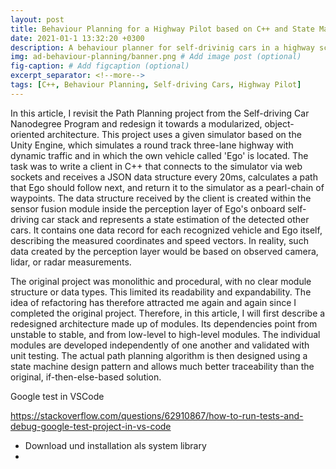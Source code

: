 ```yaml
---
layout: post
title: Behaviour Planning for a Highway Pilot based on C++ and State Machines 
date: 2021-01-1 13:32:20 +0300
description: A behaviour planner for self-drivinig cars in a highway scenario, written in C++.
img: ad-behaviour-planning/banner.png # Add image post (optional)
fig-caption: # Add figcaption (optional)
excerpt_separator: <!--more-->
tags: [C++, Behaviour Planning, Self-driving Cars, Highway Pilot]
---
```


In this article, I revisit the Path Planning project from the Self-driving Car Nanodegree Program and redesign it towards a modularized, object-oriented architecture. This project uses a given simulator based on the Unity Engine, which simulates a round track three-lane highway with dynamic traffic and in which the own vehicle called 'Ego' is located. The task was to write a client in C++ that connects to the simulator via web sockets and receives a JSON data structure every 20ms, calculates a path that Ego should follow next, and return it to the simulator as a pearl-chain of waypoints. The data structure received by the client is created within the sensor fusion module inside the perception layer of Ego's onboard self-driving car stack and represents a state estimation of the detected other cars. It contains one data record for each recognized vehicle and Ego itself, describing the measured coordinates and speed vectors. In reality, such data created by the perception layer would be based on observed camera, lidar, or radar measurements. 

The original project was monolithic and procedural, with no clear module structure or data types. This limited its readability and expandability. The idea of ​​refactoring has therefore attracted me again and again since I completed the original project. Therefore, in this article, I will first describe a redesigned architecture made up of modules. Its dependencies point from unstable to stable, and from low-level to high-level modules. The individual modules are developed independently of one another and validated with unit testing. The actual path planning algorithm is then designed using a state machine design pattern and allows much better traceability than the original, if-then-else-based solution.



Google test in VSCode

https://stackoverflow.com/questions/62910867/how-to-run-tests-and-debug-google-test-project-in-vs-code

- Download und installation als system library
- 
